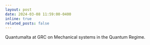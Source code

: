 ```yaml
---
layout: post
date: 2024-03-08 11:59:00-0400
inline: true
related_posts: false
---
```


Quantumalta at GRC on Mechanical systems in the Quantum Regime.
